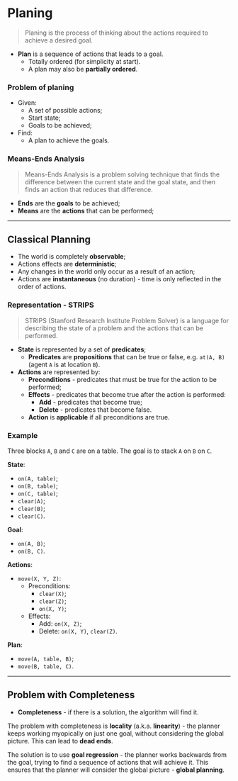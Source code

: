 # Planing

> Planing is the process of thinking about the actions required to achieve a desired goal.

* **Plan** is a sequence of actions that leads to a goal.
  * Totally ordered (for simplicity at start).
  * A plan may also be **partially ordered**.

### Problem of planing

* Given:
  * A set of possible actions;
  * Start state;
  * Goals to be achieved;
* Find:
  * A plan to achieve the goals.

### Means-Ends Analysis

> Means-Ends Analysis is a problem solving technique that finds the difference between the current state and the goal state, and then finds an action that reduces that difference.

* **Ends** are the **goals** to be achieved;
* **Means** are the **actions** that can be performed;

---

## Classical Planning

* The world is completely **observable**;
* Actions effects are **deterministic**;
* Any changes in the world only occur as a result of an action;
* Actions are **instantaneous** (no duration) - time is only reflected in the order of actions.

### Representation - STRIPS

> STRIPS (Stanford Research Institute Problem Solver) is a language for describing the state of a problem and the actions that can be performed.

* **State** is represented by a set of **predicates**;
  * **Predicates** are **propositions** that can be true or false, e.g. `at(A, B)` (agent `A` is at location `B`).
* **Actions** are represented by:
  * **Preconditions** - predicates that must be true for the action to be performed;
  * **Effects** - predicates that become true after the action is performed:
    * **Add** - predicates that become true;
    * **Delete** - predicates that become false.
  * **Action** is **applicable** if all preconditions are true. 
  
### Example

Three blocks `A`, `B` and `C` are on a table. The goal is to stack `A` on `B` on `C`.

**State**:
  * `on(A, table)`;
  * `on(B, table)`;
  * `on(C, table)`;
  * `clear(A)`;
  * `clear(B)`;
  * `clear(C)`.

**Goal**:
  * `on(A, B)`;
  * `on(B, C)`.
  
**Actions**:
  * `move(X, Y, Z)`:
    * Preconditions:
      * `clear(X)`;
      * `clear(Z)`;
      * `on(X, Y)`;
    * Effects:
      * Add: `on(X, Z)`;
      * Delete: `on(X, Y)`, `clear(Z)`.

**Plan**:
  * `move(A, table, B)`;
  * `move(B, table, C)`.

---

## Problem with Completeness

* **Completeness** - if there is a solution, the algorithm will find it.

The problem with completeness is **locality** (a.k.a. **linearity**) - the planner keeps working myopically on just one goal, without considering the global picture. This can lead to **dead ends**.

The solution is to use **goal regression** - the planner works backwards from the goal, trying to find a sequence of actions that will achieve it. This ensures that the planner will consider the global picture - **global planning**.